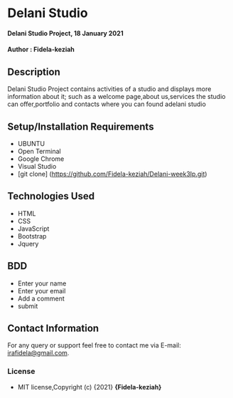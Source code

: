# Delani Studio
#### Delani Studio Project, 18 January 2021
#### Author : Fidela-keziah
## Description
Delani Studio Project contains activities of a studio and displays more information about it; such as a welcome page,about us,services the studio can offer,portfolio and contacts where you can found adelani studio 
## Setup/Installation Requirements
* UBUNTU
* Open Terminal
* Google Chrome
* Visual Studio
* [git clone] (https://github.com/Fidela-keziah/Delani-week3Ip.git)
## Technologies Used
* HTML
* CSS
* JavaScript
* Bootstrap
* Jquery
## BDD
* Enter  your name
* Enter your email
* Add a comment
* submit
## Contact Information
For any query or support feel free to contact me via E-mail: irafidela@gmail.com.
### License
* MIT license,Copyright (c) {2021} **{Fidela-keziah}**